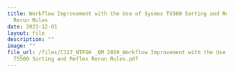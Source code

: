 ```yaml
---
title: Workflow Improvement with the Use of Sysmex TS500 Sorting and Reflex
  Rerun Rules
date: 2021-12-01
layout: file
description: ""
image: ""
file_url: /files/C117_NTFGH _QM 2019_Workflow Improvement with the Use of Sysmex
  TS500 Sorting and Reflex Rerun Rules.pdf
---
```


